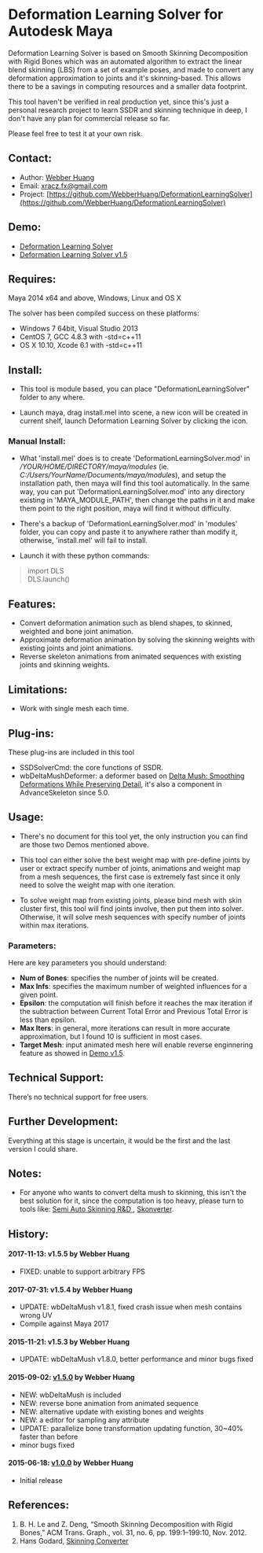 # Deformation Learning Solver for Autodesk Maya

Deformation Learning Solver is based on Smooth Skinning Decomposition with Rigid Bones which was an automated algorithm to extract the linear blend skinning (LBS) from a set of example poses, and made to convert any deformation approximation to joints and it's skinning-based. This allows there to be a savings in computing resources and a smaller data footprint.

This tool haven't be verified in real production yet, since this's just a personal research project to learn SSDR and skinning technique in deep, I don't have any plan for commercial release so far. 

Please feel free to test it at your own risk.

## Contact:
* Author: [Webber Huang](https://uk.linkedin.com/in/webber-huang-aab076100)
* Email: <xracz.fx@gmail.com>
* Project: [https://github.com/WebberHuang/DeformationLearningSolver](https://github.com/WebberHuang/DeformationLearningSolver)

## Demo: 
* [Deformation Learning Solver](https://vimeo.com/130998850)
* [Deformation Learning Solver v1.5](https://vimeo.com/138048608)

## Requires: 
Maya 2014 x64 and above, Windows, Linux and OS X

The solver has been compiled success on these platforms:

* Windows 7 64bit, Visual Studio 2013
* CentOS 7, GCC 4.8.3 with -std=c++11
* OS X 10.10, Xcode 6.1 with -std=c++11

## Install:
* This tool is module based, you can place "DeformationLearningSolver" folder to any where.

* Launch maya, drag install.mel into scene, a new icon will be created in current shelf, launch Deformation Learning Solver by clicking the icon.

### Manual Install:
* What 'install.mel' does is to create 'DeformationLearningSolver.mod' in */YOUR/HOME/DIRECTORY/maya/modules* (ie. *C:/Users/YourName/Documents/maya/modules*), and setup the installation path, then maya will find this tool automatically. In the same way, you can put 'DeformationLearningSolver.mod' into any directory existing in 'MAYA\_MODULE\_PATH', then change the paths in it and make them point to the right position, maya will find it without difficulty. 

* There's a backup of 'DeformationLearningSolver.mod' in 'modules' folder, you can copy and paste it to anywhere rather than modify it, otherwise, 'install.mel' will fail to install.

* Launch it with these python commands:
> import DLS 	
> DLS.launch()

## Features:
* Convert deformation animation such as blend shapes, to skinned, weighted and bone joint animation. 
* Approximate deformation animation by solving the skinning weights with existing joints and joint animations.
* Reverse skeleton animations from animated sequences with existing joints and skinning weights.

## Limitations:
* Work with single mesh each time.

## Plug-ins:
These plug-ins are included in this tool

* SSDSolverCmd: the core functions of SSDR.
* wbDeltaMushDeformer: a deformer based on [Delta Mush: Smoothing Deformations While Preserving Detail](http://dl.acm.org/citation.cfm?id=2633376), it's also a component in AdvanceSkeleton since 5.0.

## Usage:
- There's no document for this tool yet, the only instruction you can find are those two Demos mentioned above.

- This tool can either solve the best weight map with pre-define joints by user or extract specify number of joints, animations and weight map from a mesh sequences, the first case is extremely fast since it only need to solve the weight map with one iteration.

- To solve weight map from existing joints, please bind mesh with skin cluster first, this tool will find joints involve, then put them into solver. Otherwise, it will solve mesh sequences with specify number of joints within max iterations.

### Parameters:
Here are key parameters you should understand:

- **Num of Bones**: specifies the number of joints will be created.
- **Max Infs**: specifies the maximum number of weighted influences for a given point.
- **Epsilon**: the computation will finish before it reaches the max iteration if the subtraction between Current Total Error and Previous Total Error is less than epsilon.
- **Max Iters**: in general, more iterations can result in more accurate approximation, but I found 10 is sufficient in most cases.
- **Target Mesh**: input animated mesh here will enable reverse enginnering feature as showed in [Demo v1.5](https://vimeo.com/138048608).

## Technical Support:
There’s no technical support for free users.

## Further Development:
Everything at this stage is uncertain, it would be the first and the last version I could share.

## Notes:
* For anyone who wants to convert delta mush to skinning, this isn't the best solution for it, since the computation is too heavy, please turn to tools like: [Semi Auto Skinning R&D
](http://robotsquids.blogspot.com/2014/09/semi-auto-skinning-r.html), [Skonverter](https://github.com/coxevan/skonverter).

## History:
#### 2017-11-13: v1.5.5 by Webber Huang
- FIXED: unable to support arbitrary FPS

#### 2017-07-31: v1.5.4 by Webber Huang
- UPDATE: wbDeltaMush v1.8.1, fixed crash issue when mesh contains wrong UV
- Compile against Maya 2017

#### 2015-11-21: v1.5.3 by Webber Huang
- UPDATE: wbDeltaMush v1.8.0, better performance and minor bugs fixed

#### 2015-09-02: [v1.5.0](http://riggingtd.com/2015/09/deformation-learning-solver-v1-5/) by Webber Huang
- NEW: wbDeltaMush is included
- NEW: reverse bone animation from animated sequence
- NEW: alternative update with existing bones and weights
- NEW: a editor for sampling any attribute
- UPDATE: parallelize bone transformation updating function, 30~40% faster than before
- minor bugs fixed

#### 2015-06-18: [v1.0.0](http://riggingtd.com/2015/06/deformation-learning-solver/) by Webber Huang
- Initial release


## References:
1. B. H. Le and Z. Deng, “Smooth Skinning Decomposition with Rigid Bones,” ACM Trans. Graph., vol. 31, no. 6, pp. 199:1–199:10, Nov. 2012.
2. Hans Godard, [Skinning Converter](https://vimeo.com/123883474)